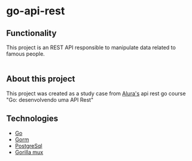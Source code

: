 # go-api-rest

## Functionality

This project is an REST API responsible to manipulate data related to famous people.
<br/>
<br/>

## About this project

This project was created as a study case from [Alura's](https://www.alura.com.br/planos-cursos-online?gclid=Cj0KCQjwlK-WBhDjARIsAO2sErSBHBZQYNypQW_NGJHXrMnIUm6t8tSw1A6GwDDzAWMAkUEAA_GmUocaAkP2EALw_wcB) api rest go course "Go: desenvolvendo uma API Rest"

## Technologies

- [Go](https://go.dev/)
- [Gorm](https://gorm.io/index.html)
- [PostgreSql]()
- [Gorilla mux](https://github.com/gorilla/mux#install)
